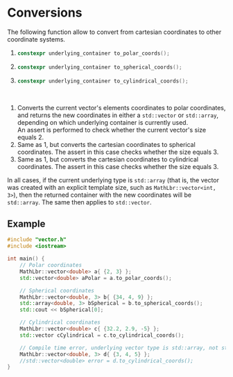 # Conversions
The following function allow to convert from cartesian coordinates to other coordinate systems.

1) ```cpp
   constexpr underlying_container to_polar_coords();
   ```
2) ```cpp
   constexpr underlying_container to_spherical_coords();
   ```
3) ```cpp
   constexpr underlying_container to_cylindrical_coords();
   ```
<br>

1) Converts the current vector's elements coordinates to polar coordinates, and returns the new coordinates in either a `std::vector` or `std::array`, depending on which underlying container is currently used.<br>
An assert is performed to check whether the current vector's size equals 2.
2) Same as 1, but converts the cartesian coordinates to spherical coordinates. The assert in this case checks whether the size equals 3.
3) Same as 1, but converts the cartesian coordinates to cylindrical coordinates. The assert in this case checks whether the size equals 3.

In all cases, if the current underlying type is `std::array` (that is, the vector was created with an explicit template size, such as `MathLbr::vector<int, 3>`), then the returned container with the new coordinates will be `std::array`. The same then applies to `std::vector`.


## Example
```cpp
#include "vector.h"
#include <iostream>

int main() {
	// Polar coordinates
	MathLbr::vector<double> a{ {2, 3} };
	std::vector<double> aPolar = a.to_polar_coords();

	// Spherical coordinates
	MathLbr::vector<double, 3> b{ {34, 4, 9} };
	std::array<double, 3> bSpherical = b.to_spherical_coords();
	std::cout << bSpherical[0];

	// Cylindrical coordinates
	MathLbr::vector<double> c{ {32.2, 2.9, -5} };
	std::vector cCylindrical = c.to_cylindrical_coords();

	// Compile time error, underlying vector type is std::array, not std::vector
	MathLbr::vector<double, 3> d{ {3, 4, 5} };
	//std::vector<double> error = d.to_cylindrical_coords();
}
```

